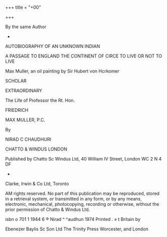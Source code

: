 +++
title = "+00"

+++

By the same Author 

* 

AUTOBIOGRAPHY 
OF AN UNKNOWN INDIAN 

A PASSAGE TO ENGLAND 
THE CONTINENT OF CIRCE 
TO LIVE OR NOT TO LIVE 




Max Muller, an oil painting by Sir Hubert von Hcrkomer 


SCHOLAR 

EXTRAORDINARY 


The Life of Professor the Rt. Hon. 


FRIEDRICH 

MAX MULLER, P.C. 


By 

NIRAD C CHAUDHURI 





CHATTO & WINDUS 
LONDON 


Published by 
Chatto Sc Windus Ltd, 
40 William IV Street, 
London WC 2 N 4 DF 

* 

Clarke, Irwin & Co Ltd, 
Toronto 


AM rights reserved. No part of this 
publication may be reproduced, stored 
in a retrieval system, or transmitted in 
any form, or by any means, electronic, 
mechanical, photocopying, recording or 
otherwise, without the prior permission 
of Chatto & Windus Ltd. 


isbn o 701 1 1944 6 
® Nirad ^ ^audhun 1974 
Printed . » t Britain by 

Ebenezer Baylis Sc Son Ltd 
The Trinity Press 
Worcester, and London 


